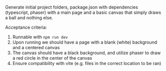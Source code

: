 Generate initial project folders, package.json with dependencies (typescript, phaser) with a main page and a basic canvas
that simply draws a ball and nothing else.

Acceptance criteria:

1. Runnable with `npm run dev`
2. Upon running we should have a page with a blank (white) background and a centered canvas
3. The canvas should have a black background, and utilize phaser to draw a red circle in the center of the canvas
4. Ensure compatibility with vite (e.g. files in the correct location to be ran)

